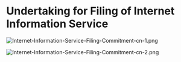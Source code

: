# **Undertaking for Filing of Internet Information Service**

![Internet-Information-Service-Filing-Commitment-cn-1.png](https://github.com/jdcloudcom/cn/blob/joytaobao-beian-20190807/image/ICP-License-Service/Internet-Information-Service-Filing-Commitment-cn-3.png)

![Internet-Information-Service-Filing-Commitment-cn-2.png](https://github.com/jdcloudcom/cn/blob/joytaobao-beian-20190807/image/ICP-License-Service/Internet-Information-Service-Filing-Commitment-cn-4.png)

